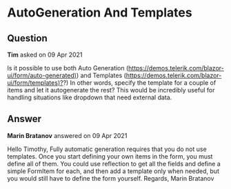 # AutoGeneration And Templates

## Question

**Tim** asked on 09 Apr 2021

Is it possible to use both Auto Generation ([https://demos.telerik.com/blazor-ui/form/auto-generated)](https://demos.telerik.com/blazor-ui/form/auto-generated)) and Templates ([https://demos.telerik.com/blazor-ui/form/templates)?](https://demos.telerik.com/blazor-ui/form/templates)?) In other words, specify the template for a couple of items and let it autogenerate the rest? This would be incredibly useful for handling situations like dropdown that need external data.

## Answer

**Marin Bratanov** answered on 09 Apr 2021

Hello Timothy, Fully automatic generation requires that you do not use templates. Once you start defining your own items in the form, you must define all of them. You could use reflection to get all the fields and define a simple FormItem for each, and then add a template only when needed, but you would still have to define the form yourself. Regards, Marin Bratanov
